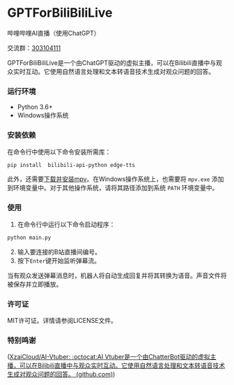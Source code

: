 # GPTForBiliBiliLive

哔哩哔哩AI直播（使用ChatGPT）

交流群：[303104111](http://qm.qq.com/cgi-bin/qm/qr?_wv=1027&k=CtyH-iI1JBO-jpRUFDrMgx9SZoM0ClTX&authKey=asxcHbxRLNCvJg%2FNo%2FOPsf%2FS7J6XycRaCfSot4bODF1XA7EdEptnCSy61cuabUCt&noverify=0&group_code=303104111)

GPTForBiliBiliLive是一个由ChatGPT驱动的虚拟主播，可以在Bilibili直播中与观众实时互动。它使用自然语言处理和文本转语音技术生成对观众问题的回答。

### 运行环境

- Python 3.6+
- Windows操作系统

### 安装依赖

在命令行中使用以下命令安装所需库：

```bash
pip install  bilibili-api-python edge-tts
```

此外，还需要[下载并安装mpv](https://mpv.io/installation/)。在Windows操作系统上，也需要将 `mpv.exe` 添加到环境变量中。对于其他操作系统，请将其路径添加到系统 `PATH` 环境变量中。

### 使用

1. 在命令行中运行以下命令启动程序：

```bash
python main.py
```

2. 输入要连接的B站直播间编号。
3. 按下`Enter`键开始监听弹幕流。

当有观众发送弹幕消息时，机器人将自动生成回复并将其转换为语音。声音文件将被保存并立即播放。

### 许可证

MIT许可证。详情请参阅LICENSE文件。

### 特别鸣谢

([XzaiCloud/AI-Vtuber: :octocat:AI Vtuber是一个由ChatterBot驱动的虚拟主播，可以在Bilibili直播中与观众实时互动。它使用自然语言处理和文本转语音技术生成对观众问题的回答。 (github.com)](https://github.com/XzaiCloud/AI-Vtuber))
